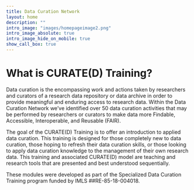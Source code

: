 ```yaml
---
title: Data Curation Network
layout: home
description: ""
intro_image: "images/homepageimage2.png"
intro_image_absolute: true
intro_image_hide_on_mobile: true
show_call_box: true
---
```


# What is CURATE(D) Training?


Data curation is the encompassing work and actions taken by researchers and curators of a research data repository or data archive in order to provide meaningful and enduring access to research data. Within the Data Curation Network we’ve identified over 50 data curation activities that may be performed by researchers or curators to make data more Findable, Accessible, Interoperable, and Reusable (FAIR).

The goal of the CURATE(D) Training is to offer an introduction to applied data curation. This training is designed for those completely new to data curation, those hoping to refresh their data curation skills, or those looking to apply data curation knowledge to the management of their own research data. This training and associated CURATE(D) model are teaching and research tools that are presented and best understood sequentially.

These modules were developed as part of the Specialized Data Curation Training program funded by IMLS ##RE-85-18-004018.
